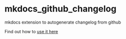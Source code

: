 # mkdocs_github_changelog

mkdocs extension to autogenerate changelog from github

Find out how to [use it here](usage.md)